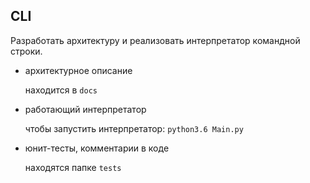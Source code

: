 ## CLI

Разработать архитектуру и реализовать интерпретатор командной строки.

- архитектурное описание 

    находится в `docs`
- работающий интерпретатор 

    чтобы запустить интерпретатор:
    `python3.6 Main.py`

- юнит-тесты, комментарии в коде
    
    находятся папке `tests`